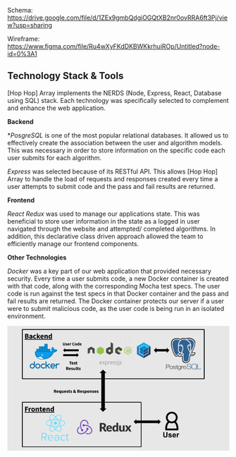 Schema:
https://drive.google.com/file/d/1ZEx9gmbQdgiOGQtXB2nr0ovRRA6ft3Pj/view?usp=sharing

Wireframe:
https://www.figma.com/file/Ru4wXyFKdDKBWKkrhuiROp/Untitled?node-id=0%3A1

## Technology Stack & Tools

[Hop Hop] Array implements the NERDS (Node, Express, React, Database using SQL) stack. Each technology was specifically selected to complement and enhance the web application.

**Backend**

\*_PosgreSQL_ is one of the most popular relational databases. It allowed us to effectively create the association between the user and algorithm models. This was necessary in order to store information on the specific code each user submits for each algorithm.

_Express_ was selected because of its RESTful API. This allows [Hop Hop] Array to handle the load of requests and responses created every time a user attempts to submit code and the pass and fail results are returned.

**Frontend**

_React Redux_ was used to manage our applications state. This was beneficial to store user information in the state as a logged in user navigated through the website and attempted/ completed algorithms. In addition, this declarative class driven approach allowed the team to efficiently manage our frontend components.

**Other Technologies**

_Docker_ was a key part of our web application that provided necessary security. Every time a user submits code, a new Docker container is created with that code, along with the corresponding Mocha test specs. The user code is run against the test specs in that Docker container and the pass and fail results are returned. The Docker container protects our server if a user were to submit malicious code, as the user code is being run in an isolated environment.

![Screenshot](techstack.png)
